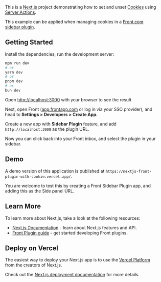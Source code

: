 This is a [Next.js](https://nextjs.org/) project demonstrating how to set and unset [Cookies](https://nextjs.org/docs/app/api-reference/functions/cookies) using [Server Actions](https://nextjs.org/docs/app/building-your-application/data-fetching/server-actions-and-mutations).

This example can be applied when managing cookies in a [Front.com sidebar plugin](https://dev.frontapp.com/docs/plugin-overview).

## Getting Started

Install the dependencies, run the development server:

```bash
npm run dev
# or
yarn dev
# or
pnpm dev
# or
bun dev
```

Open [http://localhost:3000](http://localhost:3000) with your browser to see the result.

Next, open Front ([app.frontapp.com](https://app.frontapp.com) or log in via your SSO provider), and head to **Settings > Developers > Create App**.

Create a new app with **Sidebar Plugin** feature, and add `http://localhost:3000` as the plugin URL.

Now you can click back into your Front inbox, and select the plugin in your sidebar.

## Demo

A demo version of this application is published at `https://nextjs-front-plugin-with-cookie.vercel.app/`.

You are welcome to test this by creating a Front Sidebar Plugin app, and adding this as the Side panel URL.

## Learn More

To learn more about Next.js, take a look at the following resources:

- [Next.js Documentation](https://nextjs.org/docs) - learn about Next.js features and API.
- [Front Plugin guide](https://dev.frontapp.com/docs/plugin-getting-started) - get started developing Front plugins.

## Deploy on Vercel

The easiest way to deploy your Next.js app is to use the [Vercel Platform](https://vercel.com/new) from the creators of Next.js.

Check out the [Next.js deployment documentation](https://nextjs.org/docs/deployment) for more details.
